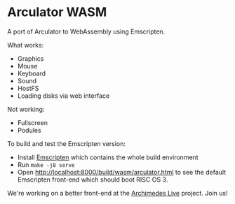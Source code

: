 Arculator WASM
==============

A port of Arculator to WebAssembly using Emscripten.

What works:

* Graphics
* Mouse
* Keyboard
* Sound
* HostFS
* Loading disks via web interface

Not working:

* Fullscreen
* Podules

To build and test the Emscripten version:

* Install [Emscripten](https://emscripten.org/docs/getting_started/downloads.html) which contains the whole build environment
* Run `make -j8 serve`
* Open [http://localhost:8000/build/wasm/arculator.html](http://localhost:8000/build/arculator.html) to see the default Emscripten front-end which should boot RISC OS 3.

We're working on a better front-end at the [Archimedes Live](https://github.com/pdjstone/archimedes-live) project. Join us!

